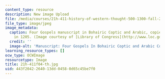 ```yaml
---
content_type: resource
description: New image Upload
file: /media/courses/21h-411-history-of-western-thought-500-1300-fall-2004/443f2042264013dd04580d65c45be7f0_21h-411f04-th.jpg
file_type: image/jpeg
image_metadata:
  caption: Four Gospels manuscript in Bohairic Coptic and Arabic, copied by Georgis
    in 1205. (Image courtesy of [Library of Congress](http://www.loc.gov/exhibits/vatican/orient.html#main).)
  credit: ''
  image-alt: 'Manuscript: Four Gospels In Bohairic Coptic and Arabic Copied by Georgis.'
learning_resource_types: []
ocw_type: OCWImage
resourcetype: Image
title: 21h-411f04-th.jpg
uid: 443f2042-2640-13dd-0458-0d65c45be7f0
---
```

